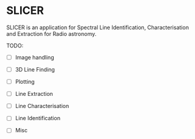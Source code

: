 # SLICER
SLICER is an application for Spectral Line Identification, Characterisation and Extraction for Radio astronomy.

TODO:
- [ ] Image handling
- [ ] 3D Line Finding
- [ ] Plotting
- [ ] Line Extraction
- [ ] Line Characterisation
- [ ] Line Identification
- [ ] Misc

